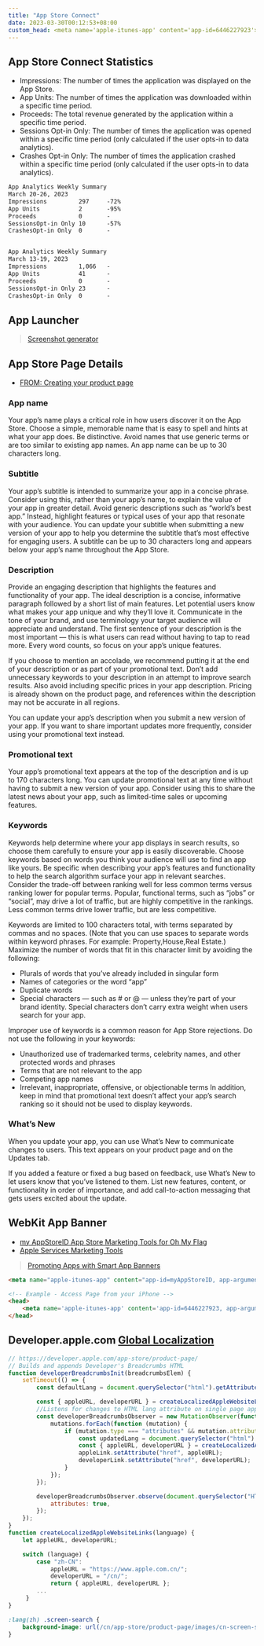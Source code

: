 ```yaml
---
title: "App Store Connect"
date: 2023-03-30T00:12:53+08:00
custom_head: <meta name='apple-itunes-app' content='app-id=6446227923'>
---
```


## App Store Connect Statistics

* Impressions: The number of times the application was displayed on the App Store.
* App Units: The number of times the application was downloaded within a specific time period.
* Proceeds: The total revenue generated by the application within a specific time period.
* Sessions Opt-in Only: The number of times the application was opened within a specific time period (only calculated if the user opts-in to data analytics).
* Crashes Opt-in Only: The number of times the application crashed within a specific time period (only calculated if the user opts-in to data analytics).

<!-- markdownlint-disable MD010 -->
```txt
App Analytics Weekly Summary
March 20-26, 2023
Impressions	        297	    -72%
App Units	        2	    -95%
Proceeds	        0	    -
SessionsOpt-in Only	10	    -57%
CrashesOpt-in Only	0	    -


App Analytics Weekly Summary
March 13-19, 2023
Impressions	        1,066	-
App Units	        41	    -
Proceeds	        0	    -
SessionsOpt-in Only	23	    -
CrashesOpt-in Only	0	    -
```

## App Launcher

> [Screenshot generator](https://screenshots.pro/)

## App Store Page Details

* [FROM: Creating your product page](https://developer.apple.com/app-store/product-page/)

### App name

Your app’s name plays a critical role in how users discover it on the App Store. Choose a simple, memorable name that is easy to spell and hints at what your app does. Be distinctive. Avoid names that use generic terms or are too similar to existing app names. An app name can be up to 30 characters long.

### Subtitle

Your app’s subtitle is intended to summarize your app in a concise phrase. Consider using this, rather than your app’s name, to explain the value of your app in greater detail. Avoid generic descriptions such as “world’s best app.” Instead, highlight features or typical uses of your app that resonate with your audience. You can update your subtitle when submitting a new version of your app to help you determine the subtitle that’s most effective for engaging users. A subtitle can be up to 30 characters long and appears below your app’s name throughout the App Store.

### Description

Provide an engaging description that highlights the features and functionality of your app. The ideal description is a concise, informative paragraph followed by a short list of main features. Let potential users know what makes your app unique and why they’ll love it. Communicate in the tone of your brand, and use terminology your target audience will appreciate and understand. The first sentence of your description is the most important — this is what users can read without having to tap to read more. Every word counts, so focus on your app’s unique features.

If you choose to mention an accolade, we recommend putting it at the end of your description or as part of your promotional text. Don’t add unnecessary keywords to your description in an attempt to improve search results. Also avoid including specific prices in your app description. Pricing is already shown on the product page, and references within the description may not be accurate in all regions.

You can update your app’s description when you submit a new version of your app. If you want to share important updates more frequently, consider using your promotional text instead.

### Promotional text

Your app’s promotional text appears at the top of the description and is up to 170 characters long. You can update promotional text at any time without having to submit a new version of your app. Consider using this to share the latest news about your app, such as limited-time sales or upcoming features.

### Keywords

Keywords help determine where your app displays in search results, so choose them carefully to ensure your app is easily discoverable. Choose keywords based on words you think your audience will use to find an app like yours. Be specific when describing your app’s features and functionality to help the search algorithm surface your app in relevant searches. Consider the trade-off between ranking well for less common terms versus ranking lower for popular terms. Popular, functional terms, such as “jobs” or “social”, may drive a lot of traffic, but are highly competitive in the rankings. Less common terms drive lower traffic, but are less competitive.

Keywords are limited to 100 characters total, with terms separated by commas and no spaces. (Note that you can use spaces to separate words within keyword phrases. For example: Property,House,Real Estate.) Maximize the number of words that fit in this character limit by avoiding the following:

* Plurals of words that you’ve already included in singular form
* Names of categories or the word “app”
* Duplicate words
* Special characters — such as # or @ — unless they’re part of your brand identity. Special characters don’t carry extra weight when users search for your app.

Improper use of keywords is a common reason for App Store rejections. Do not use the following in your keywords:

* Unauthorized use of trademarked terms, celebrity names, and other protected words and phrases
* Terms that are not relevant to the app
* Competing app names
* Irrelevant, inappropriate, offensive, or objectionable terms
In addition, keep in mind that promotional text doesn’t affect your app’s search ranking so it should not be used to display keywords.

### What’s New

When you update your app, you can use What’s New to communicate changes to users. This text appears on your product page and on the Updates tab.

If you added a feature or fixed a bug based on feedback, use What’s New to let users know that you’ve listened to them. List new features, content, or functionality in order of importance, and add call-to-action messaging that gets users excited about the update.

## WebKit App Banner

* [my AppStoreID App Store Marketing Tools for Oh My Flag](https://tools.applemediaservices.com/app/6446227923?country=us)
* [Apple Services Marketing Tools](https://tools.applemediaservices.com/)

> [Promoting Apps with Smart App Banners](https://developer.apple.com/documentation/webkit/promoting_apps_with_smart_app_banners?language=objc)

```html
<meta name="apple-itunes-app" content="app-id=myAppStoreID, app-argument=myURL">

<!-- Example - Access Page from your iPhone -->
<head>
    <meta name='apple-itunes-app' content='app-id=6446227923, app-argument=myURL'>
</head>
```

## Developer.apple.com [Global Localization](https://developer.apple.com/app-store/product-page/)

```js
// https://developer.apple.com/app-store/product-page/
// Builds and appends Developer's Breadcrumbs HTML
function developerBreadcrumbsInit(breadcrumbsElem) {
    setTimeout(() => {
        const defaultLang = document.querySelector("html").getAttribute("lang") ? document.querySelector("html").getAttribute("lang").replace("_", "-") : "en";

        const { appleURL, developerURL } = createLocalizedAppleWebsiteLinks(defaultLang);
        //Listens for changes to HTML lang attribute on single page apps
        const developerBreadcrumbsObserver = new MutationObserver(function (mutations) {
            mutations.forEach(function (mutation) {
                if (mutation.type === "attributes" && mutation.attributeName === "lang") {
                    const updatedLang = document.querySelector("html").getAttribute("lang") ? document.querySelector("html").getAttribute("lang").replace("_", "-") : "en";
                    const { appleURL, developerURL } = createLocalizedAppleWebsiteLinks(updatedLang);
                    appleLink.setAttribute("href", appleURL);
                    developerLink.setAttribute("href", developerURL);
                }
            });
        });

        developerBreadcrumbsObserver.observe(document.querySelector("HTML"), {
            attributes: true,
        });
    });
}
function createLocalizedAppleWebsiteLinks(language) {
    let appleURL, developerURL;

    switch (language) {
        case "zh-CN":
            appleURL = "https://www.apple.com.cn/";
            developerURL = "/cn/";
            return { appleURL, developerURL };
        ...
     }
}
```

```css
:lang(zh) .screen-search {
    background-image: url(/cn/app-store/product-page/images/cn-screen-search-medium_2x.jpg);
}
```
